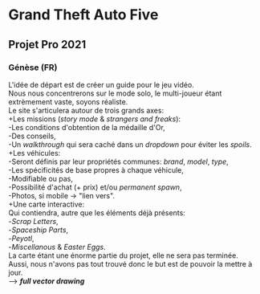# Grand Theft Auto Five

## Projet Pro 2021

### Génèse (FR)

L'idée de départ est de créer un guide pour le jeu vidéo.  
Nous nous concentrerons sur le mode solo, le multi-joueur étant extrèmement vaste, soyons réaliste.  
Le site s'articulera autour de trois grands axes:  
+Les missions (*story mode* & *strangers and freaks*):  
    -Les conditions d'obtention de la médaille d'Or,  
    -Des conseils,  
    -Un *walkthrough* qui sera caché dans un *dropdown* pour éviter les *spoils*.  
+Les véhicules:  
  -Seront définis par leur propriétés communes: *brand*, *model*, *type*,  
  -Les spécificités de base propres à chaque véhicule,  
  -Modifiable ou pas,  
  -Possibilité d'achat (+ prix) et/ou *permanent spawn*,  
  -Photos, si mobile -> "lien vers".  
+Une carte interactive:  
Qui contiendra, autre que les éléments déjà présents:  
  -*Scrap Letters*,  
  -*Spaceship Parts*,  
  -*Peyotl*,  
  -*Miscellanous* & *Easter Eggs*.  
La carte étant une énorme partie du projet, elle ne sera pas terminée.  
Aussi, nous n'avons pas tout trouvé donc le but est de pouvoir la mettre à jour.  
--> **_full vector drawing_**  